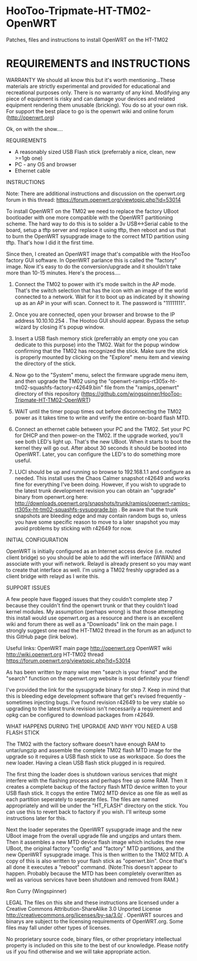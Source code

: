HooToo-Tripmate-HT-TM02-OpenWRT
===============================

Patches, files and instructions to install OpenWRT on the HT-TM02


REQUIREMENTS and INSTRUCTIONS
==================


WARRANTY
We should all know this but it's worth mentioning...These materials are strictly experimental and provided for educational and recreational purposes only. There is no warranty of any kind. Modifying any piece of equipment is risky and can
damage your devices and related equipment rendering them unusable (bricking). You do so at your own risk. For support the best place to go is the openwrt wiki and online forum (http://openwrt.org)

Ok, on with the show....

REQUIREMENTS

- A reasonably sized USB Flash stick (preferrably a nice, clean, new >=1gb one)
- PC - any OS and browser
- Ethernet cable

INSTRUCTIONS

Note: There are additional instructions and discussion on the openwrt.org forum in this thread: 
https://forum.openwrt.org/viewtopic.php?id=53014

To install OpenWRT on the TM02 we need to replace the factory UBoot bootloader with one more compatible with the OpenWRT partitioning scheme. The hard way to do this is to solder a 3v USB<->Serial cable to the board, setup a tftp server and replace it using tftp, then reboot and us that to  burn the OpenWRT sysupgrade image to the correct MTD partition using tftp. That's how I did it the first time.

Since then, I created an OpenWRT image that's compatible with the HooToo factory GUI software. In OpenWRT parlance this is called the "factory" image. Now it's easy to do the conversion/upgrade and it shouldn't take more than 10-15 minutes. Here's the process....

1. Connect the TM02 to power with it's mode switch in the AP mode. That's the switch selection that has the icon with an image of the world connected to a network. Wait for it to boot up as indicated by it showing up as an AP in your wifi scan. Connect to it. The password is "11111111".

2. Once you are connected, open your browser and browse to the IP address 10.10.10.254 . The Hootoo GUI should appear. Bypass the setup wizard by closing it's popup window.

3. Insert a USB flash memory stick (preferrably an empty one you can dedicate to this purpose) into the TM02. Wait for the popup window confirming that the TM02 has recognized the stick. Make sure the stick is properly mounted by clicking on the "Explore" menu item and viewing the directory of the stick.

4. Now go to the "System" menu, select the firmware upgrade menu item, and then upgrade the TM02 using the "openwrt-ramips-rt305x-ht-tm02-squashfs-factory-r42649.bin" file from the "ramips_openwrt" directory of this repository
(https://github.com/wingspinner/HooToo-Tripmate-HT-TM02-OpenWRT)

5. WAIT until the timer popup times out before disconnecting the TM02 power as it takes time to write and verify the entire on-board flash MTD.

6. Connect an ethernet cable between your PC and the TM02. Set your PC for DHCP and then power-on the TM02. If the upgrade worked, you'll see both LED's light up. That's the new UBoot. When it starts to boot the kernel they will go out. After about 30 seconds it should be booted into OpenWRT. Later, you can configure the LED's to do something more useful.

7. LUCI should be up and running so browse to 192.168.1.1 and configure as needed. This install uses the Chaos Calmer snapshot r42649 and works fine for everything I've been doing. However, if you wish to upgrade to the latest trunk development revision you can obtain an "upgrade" binary from openwrt.org here: http://downloads.openwrt.org/snapshots/trunk/ramips/openwrt-ramips-rt305x-ht-tm02-squashfs-sysupgrade.bin . Be aware that the trunk snapshots are bleeding edge and may contain random bugs so, unless you have some specific reason to move to a later snapshot you may avoid problems by sticking with r42649 for now.

INITIAL CONFIGURATION

OpenWRT is initially configured as an Internet access device (i.e. routed client bridge) so you should be able to add the wifi interface (WWAN) and associate with your wifi network. Relayd is already present so you may want to create that interface as well. I'm using a TM02 freshly upgraded as a client bridge with relayd as I write this.

SUPPORT ISSUES

A few people have flagged issues that they couldn't complete step 7 because they couldn't find the openwrt trunk or that they couldn't load kernel modules. My assumption (perhaps wrong) is that those attempting this install would use openwrt.org as a resource and there is an excellent wiki and forum there as well as a "Downloads" link on the main page. I strongly suggest one read the HT-TM02 thread in the forum as an adjunct to this GitHub page (link below).

Useful links:
OpenWRT main page    http://openwrt.org
OpenWRT wiki         http://wiki.openwrt.org
HT-TM02 thread       https://forum.openwrt.org/viewtopic.php?id=53014

As has been written by many wise men "search is your friend" and the "search" function on the openwrt.org website is most definitely your friend!

I've provided the link for the sysupgrade binary for step 7. Keep in mind that this is bleeding edge development software that get's revised frequently - sometimes injecting bugs. I've found revision r42649 to be very stable so upgrading to the latest trunk revision isn't necessarily a requirement and opkg can be configured to download packages from r42649.

WHAT HAPPENS DURING THE UPGRADE AND WHY YOU NEED A USB FLASH STICK

The TM02 with the factory software doesn't have enough RAM to untar/ungzip and assemble the complete TM02 flash MTD image for the upgrade so it requires a USB flash stick to use as workspace. So does the new loader. Having a clean USB flash stick plugged in is required.

The first thing the loader does is shutdown various services that might interfere with the flashing process and perhaps free up some RAM. Then it creates a complete backup of the factory flash MTD device written to your USB flash stick. It copys the entire TM02 MTD device as one file as well as each partition seperately to seperate files. The files are named appropriately and will be under the "HT_FLASH" directory on the stick. You can use this to revert back to factory if you wish. I'll writeup some instructions later for this. 

Next the loader seperates the OpenWRT sysupgrade image and the new UBoot image from the overall upgrade file and  ungzips and untars them. Then it assembles a new MTD device flash image which includes the new UBoot, the original factory "config" and "factory" MTD partitions, and the new OpenWRT sysupgrade image. This is then written to the TM02 MTD. A copy of this is also written to your flash stick as "openwrt.bin". Once that's all done it executes a "reboot" command. (Note:This doesn't appear to happen. Probably because the MTD has been completely overwritten as well as various services have been shutdown and removed from RAM.)

Ron Curry (Wingspinner)

LEGAL
The files on this site and these instructions are licensed under a  Creative Commons Attribution-ShareAlike 3.0 Unported License
http://creativecommons.org/licenses/by-sa/3.0/ . OpenWRT sources and binarys are subject to the licensing requirements of OpenWRT.org. Some files may fall under other types of licenses. 

No proprietary source code, binary files, or other proprietary intellectual property is included on this site to the best of our knowledge. Please notify us if you find otherwise and we will take appropriate action. 
